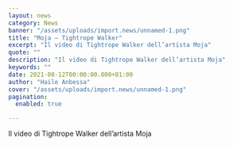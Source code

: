 ```yaml
---
layout: news
category: News
banner: "/assets/uploads/import.news/unnamed-1.png"
title: "Moja – Tightrope Walker"
excerpt: "Il video di Tightrope Walker dell’artista Moja"
quote: ""
description: "Il video di Tightrope Walker dell’artista Moja"
keywords: ""
date: 2021-08-12T00:00:00.000+01:00
author: "Haile Anbessa"
cover: "/assets/uploads/import.news/unnamed-1.png"
pagination:
  enabled: true

---
```


Il video di Tightrope Walker dell’artista Moja